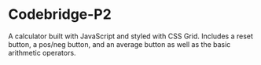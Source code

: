 # Codebridge-P2

A calculator built with JavaScript and styled with CSS Grid. Includes a reset button, a pos/neg button, and an average button as well as the basic arithmetic operators.
